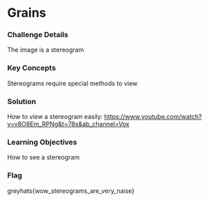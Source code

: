 # Grains

### Challenge Details
The image is a stereogram

### Key Concepts
Stereograms require special methods to view 

### Solution
How to view a stereogram easily: https://www.youtube.com/watch?v=v8O8Em_RPNg&t=78s&ab_channel=Vox

### Learning Objectives
How to see a stereogram

### Flag
greyhats{wow_stereograms_are_very_naise}